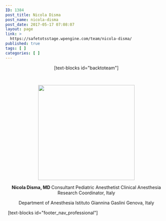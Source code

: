 ```yaml
---
ID: 1384
post_title: Nicola Disma
post_name: nicola-disma
post_date: 2017-05-17 07:08:07
layout: page
link: >
  https://safetotsstage.wpengine.com/team/nicola-disma/
published: true
tags: [ ]
categories: [ ]
---
```

<p style="text-align: center;">
  [text-blocks id="backtoteam"]
</p>   

<p style="text-align: center;">
  <img class="aligncenter wp-image-1660 size-medium" src="https://jelfgen.wpengine.com/wp-content/uploads/2017/07/disma-300x296.png" alt="" width="300" height="296" />
</p>

<p style="text-align: center;">
  <strong>Nicola Disma, MD </strong>Consultant Pediatric Anesthetist Clinical Anesthesia Research Coordinator, Italy
</p>

<p style="text-align: center;">
  Department of Anesthesia Istituto Giannina Gaslini Genova, Italy
</p>   [text-blocks id="footer_nav_professional"]